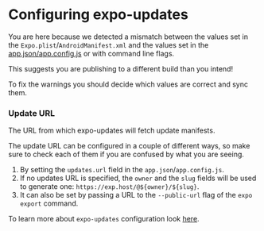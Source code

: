 # Configuring expo-updates

You are here because we detected a mismatch between the values set in the `Expo.plist`/`AndroidManifest.xml` and the values set in the [app.json/app.config.js](https://docs.expo.dev/versions/v42.0.0/config/app/#updates) or with command line flags.

This suggests you are publishing to a different build than you intend!

To fix the warnings you should decide which values are correct and sync them.

### Update URL

The URL from which expo-updates will fetch update manifests.

The update URL can be configured in a couple of different ways, so make sure to check each of them if you are confused by what you are seeing. 
  1. By setting the `updates.url` field in the `app.json`/`app.config.js`.
  2. If no updates URL is specified, the `owner` and the `slug` fields will be used to generate one: `https://exp.host/@${owner}/${slug}`. 
  3. It can also be set by passing a URL to the `--public-url` flag of the `expo export` command.

To learn more about `expo-updates` configuration look [here](https://github.com/expo/expo/blob/master/packages/expo-updates/README.md#configuration).

